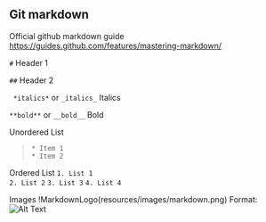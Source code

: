## Git markdown ##

Official github markdown guide https://guides.github.com/features/mastering-markdown/

` # ` Header 1 

` ## ` Header 2 

` *italics*` or ` _italics_ ` Italics 

` **bold** ` or ` __bold__ ` Bold 


Unordered List 
> ` * Item 1 `  
> ` * Item 2 ` 

Ordered List 
` 1. List 1 `    
` 2. List 2 `
` 3. List 3 ` 
` 4. List 4 ` 

Images 
!MarkdownLogo(resources/images/markdown.png)
Format: ![Alt Text](url)


